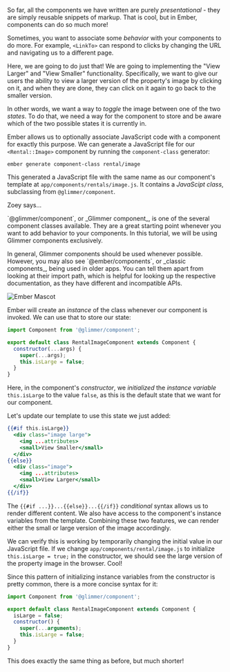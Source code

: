 So far, all the components we have written are purely _presentational_ -
they are simply reusable snippets of markup. That is cool, but in Ember,
components can do so much more!

Sometimes, you want to associate some _behavior_ with your components to
do more. For example, `<LinkTo>` can respond to clicks by changing the
URL and navigating us to a different page.

Here, we are going to do just that! We are going to implementing the
"View Larger" and "View Smaller" functionality. Specifically, we want to
give our users the ability to view a larger version of the property's
image by clicking on it, and when they are done, they can click on it
again to go back to the smaller version.

In other words, we want a way to _toggle_ the image between one of the
two _states_. To do that, we need a way for the component to store and
be aware which of the two possible states it is currently in.

Ember allows us to optionally associate JavaScript code with a component
for exactly this purpose. We can generate a JavaScript file for our
`<Rental::Image>` component by running the `component-class` generator:

```
ember generate component-class rental/image
```

This generated a JavaScript file with the same name as our component's
template at `app/components/rentals/image.js`. It contains a _JavaScipt
class_, subclassing from `@glimmer/component`.

<div class="cta">
  <div class="cta-note">
    <div class="cta-note-body">
      <div class="cta-note-heading">Zoey says...</div>
      <div class="cta-note-message">
        <p>`@glimmer/component`, or _Glimmer component_, is one of the several component classes available. They are a great starting point whenever you want to add behavior to your components. In this tutorial, we will be using Glimmer components exclusively.</p>
        <p>In general, Glimmer components should be used whenever possible. However, you may also see `@ember/components`, or _classic components_, being used in older apps. You can tell them apart from looking at their import path, which is helpful for looking up the respective documentation, as they have different and incompatible APIs.</p>
      </div>
    </div>
    <img src="/images/mascots/zoey.png" role="presentation" alt="Ember Mascot">
  </div>
</div>

Ember will create an _instance_ of the class whenever our component is
invoked. We can use that to store our state:

```js {data-filename="app/components/rental/image.js" data-diff="+4,+5,+6"}
import Component from '@glimmer/component';

export default class RentalImageComponent extends Component {
  constructor(...args) {
    super(...args);
    this.isLarge = false;
  }
}
```

Here, in the component's _constructor_, we _initialized_ the _instance
variable_ `this.isLarge` to the value `false`, as this is the default
state that we want for our component.

Let's update our template to use this state we just added:

```handlebars {data-filename="app/components/rental/image.hbs"}
{{#if this.isLarge}}
  <div class="image large">
    <img ...attributes>
    <small>View Smaller</small>
  </div>
{{else}}
  <div class="image">
    <img ...attributes>
    <small>View Larger</small>
  </div>
{{/if}}
```

The `{{#if ...}}...{{else}}...{{/if}}` _conditional_ syntax allows us to
render different content. We also have access to the component's
instance variables from the template. Combining these two features, we
can render either the small or large version of the image accordingly.

We can verify this is working by temporarily changing the initial value
in our JavaScript file. If we change `app/components/rental/image.js` to
initialize `this.isLarge = true;` in the constructor, we should see the
large version of the property image in the browser. Cool!

Since this pattern of initializing instance variables from the
constructor is pretty common, there is a more concise syntax for it:

```js {data-filename="app/components/rental/image.js" data-diff="+4,-5,-6,-7,-8"}
import Component from '@glimmer/component';

export default class RentalImageComponent extends Component {
  isLarge = false;
  constructor() {
    super(...arguments);
    this.isLarge = false;
  }
}
```

This does exactly the same thing as before, but much shorter!
